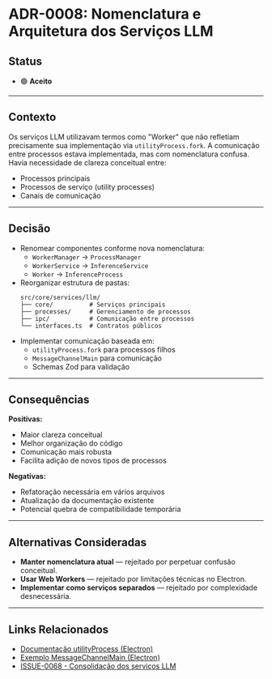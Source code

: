# ADR-0008: Nomenclatura e Arquitetura dos Serviços LLM

## Status

- 🟢 **Aceito**

---

## Contexto

Os serviços LLM utilizavam termos como "Worker" que não refletiam precisamente sua implementação via `utilityProcess.fork`. A comunicação entre processos estava implementada, mas com nomenclatura confusa. Havia necessidade de clareza conceitual entre:
- Processos principais
- Processos de serviço (utility processes)
- Canais de comunicação

---

## Decisão

- Renomear componentes conforme nova nomenclatura:
  - `WorkerManager` → `ProcessManager`
  - `WorkerService` → `InferenceService`
  - `Worker` → `InferenceProcess`
- Reorganizar estrutura de pastas:
  ```
  src/core/services/llm/
  ├── core/          # Serviços principais
  ├── processes/     # Gerenciamento de processos
  ├── ipc/           # Comunicação entre processos
  └── interfaces.ts  # Contratos públicos
  ```
- Implementar comunicação baseada em:
  - `utilityProcess.fork` para processos filhos
  - `MessageChannelMain` para comunicação
  - Schemas Zod para validação

---

## Consequências

**Positivas:**
- Maior clareza conceitual
- Melhor organização do código
- Comunicação mais robusta
- Facilita adição de novos tipos de processos

**Negativas:**
- Refatoração necessária em vários arquivos
- Atualização da documentação existente
- Potencial quebra de compatibilidade temporária

---

## Alternativas Consideradas

- **Manter nomenclatura atual** — rejeitado por perpetuar confusão conceitual.
- **Usar Web Workers** — rejeitado por limitações técnicas no Electron.
- **Implementar como serviços separados** — rejeitado por complexidade desnecessária.

---

## Links Relacionados

- [Documentação utilityProcess (Electron)](https://www.electronjs.org/docs/latest/api/utility-process)
- [Exemplo MessageChannelMain (Electron)](https://github.com/electron/electron/blob/main/docs/api/message-channel-main.md)
- [ISSUE-0068 - Consolidação dos serviços LLM](../../issues/backlog/improvement/ISSUE-0068-Consolidacao-servicos-LLM/README.md)